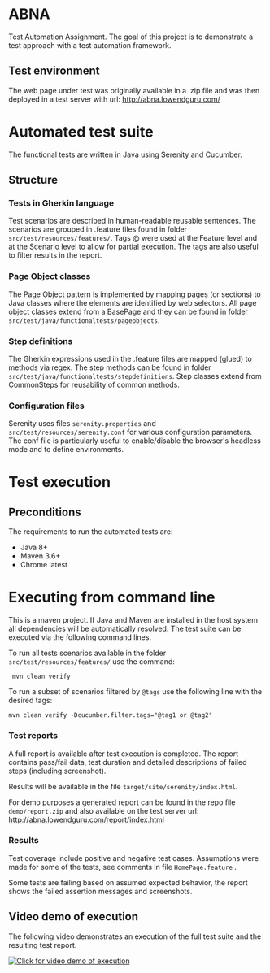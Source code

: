 # ABNA
Test Automation Assignment. The goal of this project is to demonstrate a test approach with a test automation framework.

## Test environment
The web page under test was originally available in a .zip file and was then deployed in a test server with url: http://abna.lowendguru.com/

# Automated test suite
The functional tests are written in Java using Serenity and Cucumber.

## Structure

### Tests in Gherkin language
Test scenarios are described in human-readable reusable sentences. The scenarios are grouped in .feature files found in folder `src/test/resources/features/`. Tags @ were used at the Feature level and at the Scenario level to allow for partial execution. The tags are also useful to filter results in the report.

### Page Object classes
The Page Object pattern is implemented by mapping pages (or sections) to Java classes where the elements are identified by web selectors. All page object classes extend from a BasePage and they can be found in folder `src/test/java/functionaltests/pageobjects`.

### Step definitions
The Gherkin expressions used in the .feature files are mapped (glued) to methods via regex. The step methods can be found in folder `src/test/java/functionaltests/stepdefinitions`. Step classes extend from CommonSteps for reusability of common methods.

### Configuration files
Serenity uses files `serenity.properties` and `src/test/resources/serenity.conf` for various configuration parameters. The conf file is particularly useful to enable/disable the browser's headless mode and to define environments.  

# Test execution
## Preconditions
The requirements to run the automated tests are:
- Java 8+
- Maven 3.6+
- Chrome latest

# Executing from command line
This is a maven project. If Java and Maven are installed in the host system all dependencies will be automatically resolved. The test suite can be executed via the following command lines.

To run all tests scenarios available in the folder `src/test/resources/features/` use the command:

` mvn clean verify`

To run a subset of scenarios filtered by `@tags` use the following line with the desired tags:

`mvn clean verify -Dcucumber.filter.tags="@tag1 or @tag2"`

### Test reports

A full report is available after test execution is completed. The report contains pass/fail data, test duration and detailed descriptions of failed steps (including screenshot).

Results will be available in the file `target/site/serenity/index.html`.

For demo purposes a generated report can be found in the repo file `demo/report.zip` and also available on the test server url: http://abna.lowendguru.com/report/index.html 

### Results

Test coverage include positive and negative test cases. Assumptions were made for some of the tests, see comments in file `HomePage.feature` .

Some tests are failing based on assumed expected behavior, the report shows the failed assertion messages and screenshots. 

## Video demo of execution
The following video demonstrates an execution of the full test suite and the resulting test report.

[![Click for video demo of execution](https://img.youtube.com/vi/FSHKn-_1m5g/0.jpg)](https://youtu.be/FSHKn-_1m5g "Demo video")
